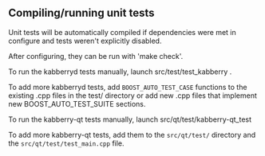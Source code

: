 Compiling/running unit tests
------------------------------------

Unit tests will be automatically compiled if dependencies were met in configure
and tests weren't explicitly disabled.

After configuring, they can be run with 'make check'.

To run the kabberryd tests manually, launch src/test/test_kabberry .

To add more kabberryd tests, add `BOOST_AUTO_TEST_CASE` functions to the existing
.cpp files in the test/ directory or add new .cpp files that
implement new BOOST_AUTO_TEST_SUITE sections.

To run the kabberry-qt tests manually, launch src/qt/test/kabberry-qt_test

To add more kabberry-qt tests, add them to the `src/qt/test/` directory and
the `src/qt/test/test_main.cpp` file.
